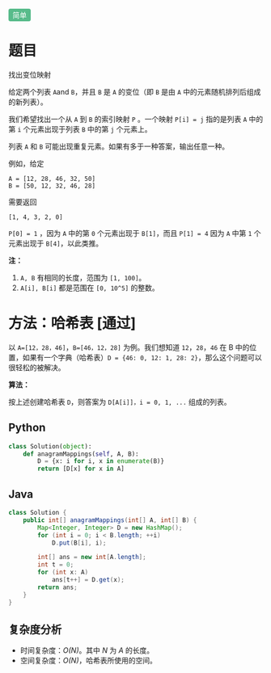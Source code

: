 <span style="background-color: #57bb8a; color: #fff; padding: 4px 8px; border-radius: 4px;">简单</span>

# 题目

找出变位映射



给定两个列表 `A`and `B`，并且 `B` 是 `A` 的变位（即 `B` 是由 `A` 中的元素随机排列后组成的新列表）。

我们希望找出一个从 `A` 到 `B` 的索引映射 `P` 。一个映射 `P[i] = j` 指的是列表 `A` 中的第 `i` 个元素出现于列表 `B` 中的第 `j` 个元素上。

列表 `A` 和 `B` 可能出现重复元素。如果有多于一种答案，输出任意一种。

例如，给定

```
A = [12, 28, 46, 32, 50]
B = [50, 12, 32, 46, 28]
```

 

需要返回

```
[1, 4, 3, 2, 0]
```

`P[0] = 1` ，因为 `A` 中的第 `0` 个元素出现于 `B[1]`，而且 `P[1] = 4` 因为 `A` 中第 `1` 个元素出现于 `B[4]`，以此类推。

 

**注：**

1. `A, B` 有相同的长度，范围为 `[1, 100]`。
2. `A[i], B[i]` 都是范围在 `[0, 10^5]` 的整数。



# 方法：哈希表 [通过]

以 `A=[12，28，46]`，`B=[46，12，28]` 为例。我们想知道 `12`，`28`，`46` 在 B 中的位置，如果有一个字典（哈希表）`D = {46: 0, 12: 1, 28: 2}`，那么这个问题可以很轻松的被解决。

**算法：**

按上述创建哈希表 `D`，则答案为 `D[A[i]]，i = 0, 1, ...` 组成的列表。

## Python

```python
class Solution(object):
    def anagramMappings(self, A, B):
        D = {x: i for i, x in enumerate(B)}
        return [D[x] for x in A]
```

## Java

```java
class Solution {
    public int[] anagramMappings(int[] A, int[] B) {
        Map<Integer, Integer> D = new HashMap();
        for (int i = 0; i < B.length; ++i)
            D.put(B[i], i);

        int[] ans = new int[A.length];
        int t = 0;
        for (int x: A)
            ans[t++] = D.get(x);
        return ans;
    }
}
```

## **复杂度分析**

- 时间复杂度：*O(N)*。其中 *N* 为 *A* 的长度。
- 空间复杂度：*O(N)*，哈希表所使用的空间。
